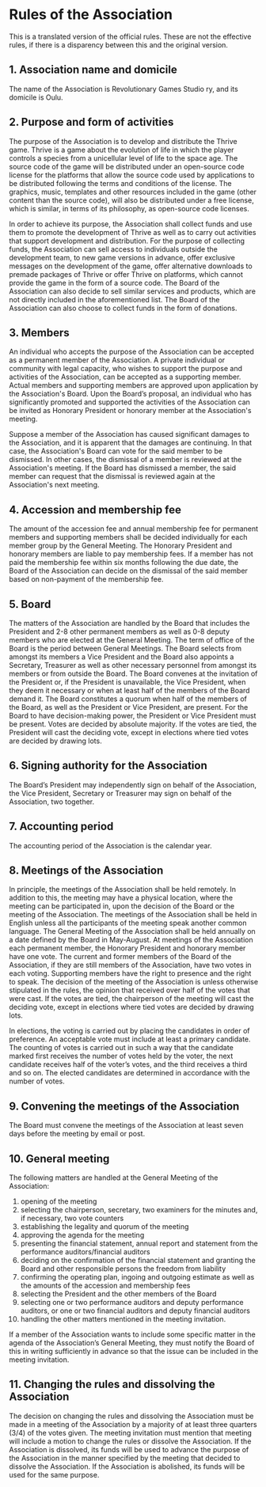 # Rules of the Association

This is a translated version of the official rules. These are not the
effective rules, if there is a disparency between this and the
original version.

## 1. Association name and domicile

The name of the Association is Revolutionary Games Studio ry, and its
domicile is Oulu.

## 2. Purpose and form of activities

The purpose of the Association is to develop and distribute the Thrive
game. Thrive is a game about the evolution of life in which the player
controls a species from a unicellular level of life to the space
age. The source code of the game will be distributed under an
open-source code license for the platforms that allow the source code
used by applications to be distributed following the terms and
conditions of the license. The graphics, music, templates and other
resources included in the game (other content than the source code),
will also be distributed under a free license, which is similar, in
terms of its philosophy, as open-source code licenses.

In order to achieve its purpose, the Association shall collect funds
and use them to promote the development of Thrive as well as to carry
out activities that support development and distribution. For the
purpose of collecting funds, the Association can sell access to
individuals outside the development team, to new game versions in
advance, offer exclusive messages on the development of the game,
offer alternative downloads to premade packages of Thrive or offer
Thrive on platforms, which cannot provide the game in the form of a
source code. The Board of the Association can also decide to sell
similar services and products, which are not directly included in the
aforementioned list. The Board of the Association can also choose to
collect funds in the form of donations.

## 3. Members

An individual who accepts the purpose of the Association can be
accepted as a permanent member of the Association. A private
individual or community with legal capacity, who wishes to support the
purpose and activities of the Association, can be accepted as a
supporting member. Actual members and supporting members are approved
upon application by the Association's Board. Upon the Board’s
proposal, an individual who has significantly promoted and supported
the activities of the Association can be invited as Honorary President
or honorary member at the Association's meeting.

Suppose a member of the Association has caused significant damages to
the Association, and it is apparent that the damages are
continuing. In that case, the Association's Board can vote for the
said member to be dismissed. In other cases, the dismissal of a member
is reviewed at the Association's meeting. If the Board has dismissed a
member, the said member can request that the dismissal is reviewed
again at the Association's next meeting.

## 4. Accession and membership fee

The amount of the accession fee and annual membership fee for
permanent members and supporting members shall be decided individually
for each member group by the General Meeting. The Honorary President
and honorary members are liable to pay membership fees. If a member
has not paid the membership fee within six months following the due
date, the Board of the Association can decide on the dismissal of the
said member based on non-payment of the membership fee.

## 5. Board

The matters of the Association are handled by the Board that includes
the President and 2-8 other permanent members as well as 0-8 deputy
members who are elected at the General Meeting. The term of office of
the Board is the period between General Meetings. The Board selects
from amongst its members a Vice President and the Board also appoints
a Secretary, Treasurer as well as other necessary personnel from
amongst its members or from outside the Board. The Board convenes at
the invitation of the President or, if the President is unavailable,
the Vice President, when they deem it necessary or when at least half
of the members of the Board demand it. The Board constitutes a quorum
when half of the members of the Board, as well as the President or
Vice President, are present. For the Board to have decision-making
power, the President or Vice President must be present. Votes are
decided by absolute majority. If the votes are tied, the President
will cast the deciding vote, except in elections where tied votes are
decided by drawing lots.

## 6. Signing authority for the Association

The Board’s President may independently sign on behalf of the
Association, the Vice President, Secretary or Treasurer may sign on
behalf of the Association, two together.

## 7. Accounting period

The accounting period of the Association is the calendar year.

## 8. Meetings of the Association

In principle, the meetings of the Association shall be held
remotely. In addition to this, the meeting may have a physical
location, where the meeting can be participated in, upon the decision
of the Board or the meeting of the Association. The meetings of the
Association shall be held in English unless all the participants of
the meeting speak another common language. The General Meeting of the
Association shall be held annually on a date defined by the Board in
May-August. At meetings of the Association each permanent member, the
Honorary President and honorary member have one vote. The current and
former members of the Board of the Association, if they are still
members of the Association, have two votes in each voting. Supporting
members have the right to presence and the right to speak. The
decision of the meeting of the Association is unless otherwise
stipulated in the rules, the opinion that received over half of the
votes that were cast. If the votes are tied, the chairperson of the
meeting will cast the deciding vote, except in elections where tied
votes are decided by drawing lots.

In elections, the voting is carried out by placing the candidates in
order of preference. An acceptable vote must include at least a
primary candidate. The counting of votes is carried out in such a way
that the candidate marked first receives the number of votes held by
the voter, the next candidate receives half of the voter’s votes, and
the third receives a third and so on. The elected candidates are
determined in accordance with the number of votes.

## 9. Convening the meetings of the Association

The Board must convene the meetings of the Association at least seven
days before the meeting by email or post.

## 10. General meeting

The following matters are handled at the General Meeting of the Association:
1. opening of the meeting
2. selecting the chairperson, secretary, two examiners for the minutes
   and, if necessary, two vote counters
3. establishing the legality and quorum of the meeting
4. approving the agenda for the meeting
5. presenting the financial statement, annual report and statement
   from the performance auditors/financial auditors
6. deciding on the confirmation of the financial statement and
   granting the Board and other responsible persons the freedom from
   liability
7. confirming the operating plan, ingoing and outgoing estimate as
   well as the amounts of the accession and membership fees
8. selecting the President and the other members of the Board
9. selecting one or two performance auditors and deputy performance
   auditors, or one or two financial auditors and deputy financial
   auditors
10. handling the other matters mentioned in the meeting invitation.

If a member of the Association wants to include some specific matter
in the agenda of the Association’s General Meeting, they must notify
the Board of this in writing sufficiently in advance so that the issue
can be included in the meeting invitation.

## 11. Changing the rules and dissolving the Association

The decision on changing the rules and dissolving the Association must
be made in a meeting of the Association by a majority of at least
three quarters (3/4) of the votes given. The meeting invitation must
mention that meeting will include a motion to change the rules or
dissolve the Association. If the Association is dissolved, its funds
will be used to advance the purpose of the Association in the manner
specified by the meeting that decided to dissolve the Association. If
the Association is abolished, its funds will be used for the same
purpose.
